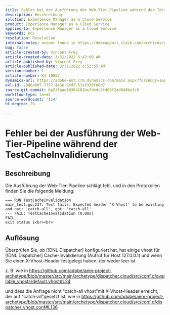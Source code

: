 ```yaml
---
title: Fehler bei der Ausführung der Web-Tier-Pipeline während der TestCacheInvalidierung
description: Beschreibung
solution: Experience Manager as a Cloud Service
product: Experience Manager as a Cloud Service
applies-to: Experience Manager as a Cloud Service
keywords: KCS
resolution: Resolution
internal-notes: answer found in https://dmasupport.slack.com/archives/C013SBSHPKK/p1645102872540889?thread_ts=1645102277.855389&cid=C013SBSHPKK
bug: false
article-created-by: Vincent Frey
article-created-date: 3/31/2022 6:42:09 AM
article-published-by: Vincent Frey
article-published-date: 3/31/2022 6:52:55 AM
version-number: 1
article-number: KA-19052
dynamics-url: https://adobe-ent.crm.dynamics.com/main.aspx?forceUCI=1&pagetype=entityrecord&etn=knowledgearticle&id=4a8a30af-bdb0-ec11-9840-0022480bde18
exl-id: 29d6e807-7757-443e-9fdf-57af339f00d7
source-git-commit: 6a23faae10364181be7dedc2f408f2ad8d8be3c9
workflow-type: tm+mt
source-wordcount: '114'
ht-degree: 2%

---
```


# Fehler bei der Ausführung der Web-Tier-Pipeline während der TestCacheInvalidierung

## Beschreibung


Die Ausführung der Web-Tier-Pipeline schlägt fehl, und in den Protokollen finden Sie die folgende Meldung:

```
=== RUN TestCacheInvalidation
main_test.go:237: Test fails. Expected header 'X-Vhost' to be existing and not: 'catch-all', got: 'catch-all'
--- FAIL: TestCacheInvalidation (0.00s)
FAIL
exit status 1<br><br>
```


## Auflösung


Überprüfen Sie, ob [!DNL Dispatcher] konfiguriert hat, hat einige vhost für [!DNL Dispatcher] Cache-Invalidierung (Aufruf für Host 127.0.0.1) und wenn Sie einen X-Vhost-Header festgelegt haben, der weder leer ist

z. B. wie in https://github.com/adobe/aem-project-archetype/blob/master/src/main/archetype/dispatcher.cloud/src/conf.d/available_vhosts/default.vhost#L24

und dass die Anfrage nicht &quot;catch-all vhost&quot;mit X-Vhost-Header erreicht, der auf &quot;catch-all&quot;gesetzt ist, wie in https://github.com/adobe/aem-project-archetype/blob/master/src/main/archetype/dispatcher.cloud/src/conf.d/dispatcher_vhost.conf#L136
